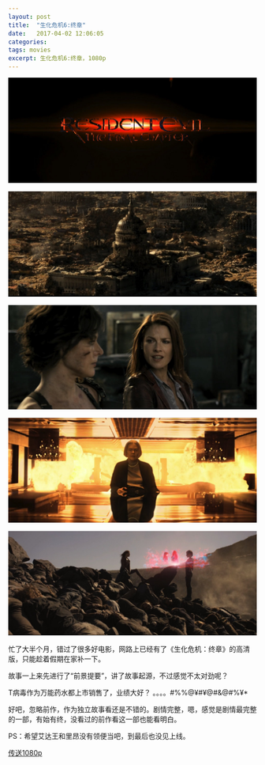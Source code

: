 ```yaml
---
layout: post
title:  "生化危机6:终章"
date:   2017-04-02 12:06:05
categories: 
tags: movies
excerpt: 生化危机6:终章，1080p
---
```


![](/images/posts/2017/movies/m1-001.jpg)

![](/images/posts/2017/movies/m1-002.jpg)

![](/images/posts/2017/movies/m1-003.jpg)

![](/images/posts/2017/movies/m1-004.jpg)

![](/images/posts/2017/movies/m1-005.jpg)

忙了大半个月，错过了很多好电影，网路上已经有了《生化危机：终章》的高清版，只能趁着假期在家补一下。

故事一上来先进行了“前景提要”，讲了故事起源，不过感觉不太对劲呢？

T病毒作为万能药水都上市销售了，业绩大好？ 。。。。#%%@¥#¥@#&@#%¥*

好吧，忽略前作，作为独立故事看还是不错的。剧情完整，嗯，感觉是剧情最完整的一部，有始有终，没看过的前作看这一部也能看明白。

PS：希望艾达王和里昂没有领便当吧，到最后也没见上线。

[传送1080p](http://www.dygang.com/1080p/20170326/36977.htm)

